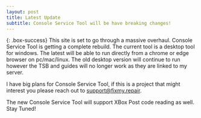 ```yaml
---
layout: post
title: Latest Update
subtitle: Console Service Tool will be have breaking changes!
---
```


{: .box-success}
This site is set to go through a massive overhaul. Console Service Tool is getting a complete rebuild. The current tool is a desktop tool for windows. The latest will be able to run directly from a chrome or edge browser on pc/mac/linux. The old desktop version will continue to run however the TSB and guides will no longer work as they are linked to my server.

I have big plans for Console Service Tool, if this is a project that might interest you please reach out to support@fixmy.repair. 

The new Console Service Tool will support XBox Post code reading as well. Stay Tuned!